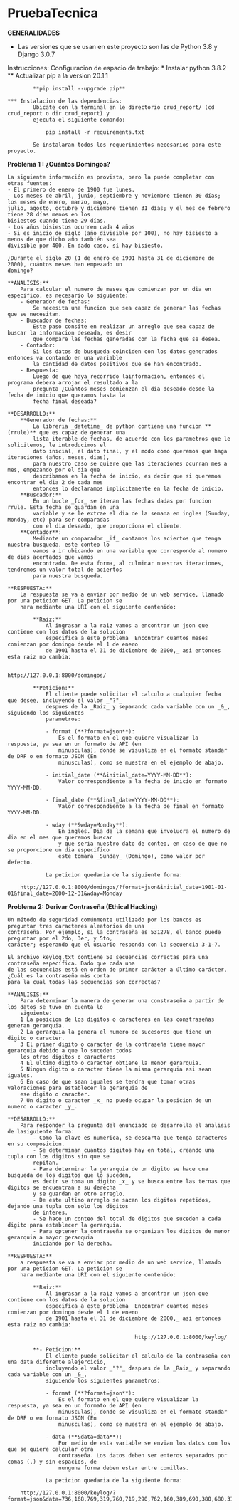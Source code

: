 # PruebaTecnica

**GENERALIDADES**
- Las versiones que se usan en este proyecto son las de Python 3.8 y Django 3.0.7

Instrucciones:
    Configuracion de espacio de trabajo:
    *   Instalar python 3.8.2
    **  Actualizar pip a la version 20.1.1
            
            **pip install --upgrade pip**

    *** Instalacion de las dependencias:
            Ubicate con la terminal en le directorio crud_report/ (cd crud_report o dir crud_report) y
            ejecuta el siguiente comando:

                pip install -r requirements.txt

            Se instalaran todos los requerimientos necesarios para este proyecto.

**Problema 1 : ¿Cuántos Domingos?**

    La siguiente información es provista, pero la puede completar con otras fuentes:
    - El primero de enero de 1900 fue lunes.
    - Los meses de abril, junio, septiembre y noviembre tienen 30 días; los meses de enero, marzo, mayo,
    julio, agosto, octubre y diciembre tienen 31 días; y el mes de febrero tiene 28 días menos en los
    bisiestos cuando tiene 29 días.
    - Los años bisiestos ocurren cada 4 años
    - Si es inicio de siglo (año divisible por 100), no hay bisiesto a menos de que dicho año también sea
    divisible por 400. En dado caso, sí hay bisiesto.
    
    ¿Durante el siglo 20 (1 de enero de 1901 hasta 31 de diciembre de 2000), cuántos meses han empezado un
    domingo?

    **ANALISIS:**
        Para calcular el numero de meses que comienzan por un dia en especifico, es necesario lo siguiente:
        - Generador de fechas:
            Se necesita una funcion que sea capaz de generar las fechas que se necesitan.
        - Buscador de fechas:
            Este paso consite en realizar un arreglo que sea capaz de buscar la informacion deseada, es desir
            que compare las fechas generadas con la fecha que se desea.
        - Contador:
            Si los datos de busqueda coinciden con los datos generados entonces va contando en una variable
            la cantidad de datos positivos que se han encontrado.
        - Respuesta:
            Luego de que haya recorrido lainformacion, entonces el programa debera arrojar el resultado a la
            pregunta ¿Cuantos meses comienzan el dia deseado desde la fecha de inicio que queramos hasta la
            fecha final deseada?

    **DESARROLLO:**
        **Generador de fechas:**
            La libreria _datetime_ de python contiene una funcion **(rrule)** que es capaz de generar una
            lista iterable de fechas, de acuerdo con los parametros que le solicitemos, le introducimos el
            dato inicial, el dato final, y el modo como queremos que haga iteraciones (años, meses, dias),
            para nuestro caso se quiere que las iteraciones ocurran mes a mes, empezando por el dia que
            describamos en la fecha de inicio, es decir que si queremos encontrar el dia 2 de cada mes
            entonces lo declaramos implicitamente en la fecha de inicio.
        **Buscador:**
            En un bucle _for_ se iteran las fechas dadas por funcion rrule. Esta fecha se guardan en una
            variable y se le extrae el dia de la semana en ingles (Sunday, Monday, etc) para ser comparadas
            con el dia deseado, que proporciona el cliente.
        **Contador**:
            Mediante un comparador _if_ contamos los aciertos que tenga nuestra busqueda, este conteo lo
            vamos a ir ubicando en una variable que corresponde al numero de dias acertados que vamos
            encontrado. De esta forma, al culminar nuestras iteraciones, tendremos un valor total de aciertos
            para nuestra busqueda.
    
    **RESPUESTA:**
        La respuesta se va a enviar por medio de un web service, llamado por una peticion GET. La peticion se
        hara mediante una URI con el siguiente contenido:

            **Raiz:**
                Al ingrasar a la raiz vamos a encontrar un json que contiene con los datos de la solucion
                especifica a este problema _Encontrar cuantos meses comienzan por domingo desde el 1 de enero
                de 1901 hasta el 31 de diciembre de 2000,_ asi entonces esta raiz no cambia:
                                            
                                            http://127.0.0.1:8000/domingos/

            **Peticion:**
                El cliente puede solicitar el calculo a cualquier fecha que desee, incluyendo el valor _"?"_
                despues de la _Raiz_ y separando cada variable con un _&_, siguiendo los siguientes
                parametros:

                - format (**?format=json**):
                    Es el formato en el que quiere visualizar la respuesta, ya sea en un formato de API (en
                    minusculas), donde se visualiza en el formato standar de DRF o en formato JSON (En
                    minusculas), como se muestra en el ejemplo de abajo.

                - initial_date (**&initial_date=YYYY-MM-DD**):
                    Valor correspondiente a la fecha de inicio en formato YYYY-MM-DD.

                - final_date (**&final_date=YYYY-MM-DD**):
                    Valor correspondiente a la fecha de final en formato YYYY-MM-DD.

                - wday (**&wday=Monday**):
                    En ingles. Dia de la semana que involucra el numero de dia en el mes que queremos buscar
                    y que seria nuestro dato de conteo, en caso de que no se proporcione un dia especifico
                    este tomara _Sunday_ (Domingo), como valor por defecto.

                La peticion quedaria de la siguiente forma:

        http://127.0.0.1:8000/domingos/?format=json&initial_date=1901-01-01&final_date=2000-12-31&wday=Monday


**Problema 2: Derivar Contraseña (Ethical Hacking)**

    Un método de seguridad comúnmente utilizado por los bancos es preguntar tres caracteres aleatorios de una
    contraseña. Por ejemplo, si la contraseña es 531278, el banco puede preguntar por el 2do, 3er, y 5to,
    carácter; esperando que el usuario responda con la secuencia 3-1-7.
    
    El archivo keylog.txt contiene 50 secuencias correctas para una contraseña específica. Dado que cada una
    de las secuencias está en orden de primer carácter a último carácter, ¿Cuál es la contraseña más corta
    para la cual todas las secuencias son correctas?

    **ANALISIS:**
        Para determinar la manera de generar una constraseña a partir de los datos se tuvo en cuenta lo
        siguiente:
        1 La posicion de los digitos o caracteres en las constraseñas generan gerarquia.
        2 La gerarquia la genera el numero de sucesores que tiene un digito o caracter.
        3 El primer digito o caracter de la contraseña tiene mayor gerarquia debido a que lo suceden todos
        los otros digitos o caracteres
        4 El ultimo digito o caracter obtiene la menor gerarquia.
        5 Ningun digito o caracter tiene la misma gerarquia asi sean iguales.
        6 En caso de que sean iguales se tendra que tomar otras valoraciones para establecer la gerarquia de
        ese digito o caracter.
        7 Un digito o caracter _x_ no puede ocupar la posicion de un numero o caracter _y_.

    **DESARROLLO:**
        Para responder la pregunta del enunciado se desarrolla el analisis de lasiguiente forma:
            - Como la clave es numerica, se descarta que tenga caracteres en su composicion.
            - Se determinan cuantos digitos hay en total, creando una tupla con los digitos sin que se
            repitan.
            - Para determinar la gerarquia de un digito se hace una busqueda de los digitos que lo suceden,
            es decir se toma un digito _x_ y se busca entre las ternas que digitos se encuentran a su derecha
            y se guardan en otro arreglo.
            - De este ultimo arreglo se sacan los digitos repetidos, dejando una tupla con solo los digitos
            de interes.
            - Se hace un conteo del total de digitos que suceden a cada digito para establecer la gerarquia.
            - Para optener la contraseña se organizan los digitos de menor gerarquia a mayor gerarquia
            iniciando por la derecha.

    **RESPUESTA:**
        a respuesta se va a enviar por medio de un web service, llamado por una peticion GET. La peticion se
        hara mediante una URI con el siguiente contenido:

            **Raiz:**
                Al ingrasar a la raiz vamos a encontrar un json que contiene con los datos de la solucion
                especifica a este problema _Encontrar cuantos meses comienzan por domingo desde el 1 de enero
                de 1901 hasta el 31 de diciembre de 2000,_ asi entonces esta raiz no cambia:
                                              
                                            http://127.0.0.1:8000/keylog/

            **- Peticion:**
                El cliente puede solicitar el calculo de la contraseña con una data diferente alejercicio,
                incluyendo el valor _"?"_ despues de la _Raiz_ y separando cada variable con un _&_,
                siguiendo los siguientes parametros:

                - format (**?format=json**):
                    Es el formato en el que quiere visualizar la respuesta, ya sea en un formato de API (en
                    minusculas), donde se visualiza en el formato standar de DRF o en formato JSON (En
                    minusculas), como se muestra en el ejemplo de abajo. 

                - data (**&data=data**):
                    Por medio de esta variable se envian los datos con los que se quiere calcular otra
                    contraseña. Los datos deben ser enteros separados por comas (,) y sin espacios, de
                    nunguna forma deben estar entre comillas.

                La peticion quedaria de la siguiente forma:
                
        http://127.0.0.1:8000/keylog/?format=json&data=736,168,769,319,760,719,290,762,160,389,690,380,680,318,731,620,368,729,790,180,710,629,890,718,289,720,689,129,162,728,362,716,316

